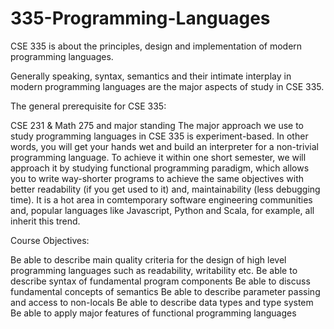 # 335-Programming-Languages

CSE 335 is about the principles, design and implementation of modern programming languages. 

Generally speaking, syntax, semantics and their intimate interplay in modern programming languages are the major aspects of study in CSE 335.

The general prerequisite for CSE 335: 

CSE 231 & Math 275 and major standing
The major approach we use to study programming languages in CSE 335 is experiment-based. In other words, you will get your hands wet and build an interpreter for a non-trivial programming language. To achieve it within one short semester, we will approach it by studying functional programming paradigm, which allows you to write way-shorter programs to achieve the same objectives with better readability (if you get used to it) and, maintainability (less debugging time).  It is a hot area in comtemporary software engineering communities and,  popular languages like Javascript, Python and Scala, for example, all inherit  this trend.

Course Objectives:

Be able to describe main quality criteria for the design of high level programming languages such as readability, writability etc. 
Be able to describe syntax of fundamental program components
Be able to discuss fundamental concepts of semantics
Be able to describe parameter passing and access to non-locals 
Be able to describe data types and type system
Be able to apply major features of functional programming languages
